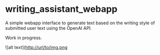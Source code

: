 # writing_assistant_webapp
A simple webapp interface to generate text based on the writing style of submitted user text using the OpenAI API.

Work in progress.

![alt text]([http://url/to/img.png](https://github.com/blakemartz/writing_assistant_webapp/blob/master/static/webappscreenshot.jpg?raw=True)
